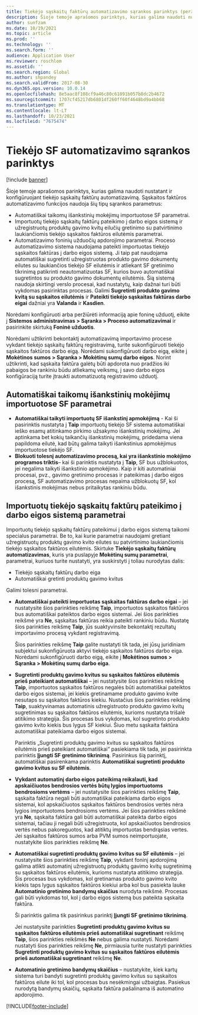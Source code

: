 ```yaml
---
title: Tiekėjo sąskaitų faktūrų automatizavimo sąrankos parinktys (peržiūros versija)
description: Šioje temoje aprašomos parinktys, kurias galima naudoti nustatant ir konfigūruojant tiekėjo sąskaitų faktūrų automatizavimą.
author: sunfzam
ms.date: 10/19/2021
ms.topic: article
ms.prod: ''
ms.technology: ''
ms.search.form: ''
audience: Application User
ms.reviewer: roschlom
ms.assetid: ''
ms.search.region: Global
ms.author: shpandey
ms.search.validFrom: 2017-08-30
ms.dyn365.ops.version: 10.0.14
ms.openlocfilehash: 8e5aac8f108cf9a46c80c61891b057b8dc2b4672
ms.sourcegitcommit: 1707cf45217db6801df260ff60f4648bd9a4bb68
ms.translationtype: MT
ms.contentlocale: lt-LT
ms.lasthandoff: 10/23/2021
ms.locfileid: "7675474"
---
```

# <a name="setup-options-for-vendor-invoice-automation"></a>Tiekėjo SF automatizavimo sąrankos parinktys

[!include [banner](../includes/banner.md)]

Šioje temoje aprašomos parinktys, kurias galima naudoti nustatant ir konfigūruojant tiekėjo sąskaitų faktūrų automatizavimą. Sąskaitos faktūros automatizavimo funkcijos naudoja šių tipų sąrankos parametrus:

- Automatiškai taikomų išankstinių mokėjimų importuotose SF parametrai.
- Importuotų tiekėjo sąskaitų faktūrų pateikimo į darbo eigos sistemą ir užregistruotų produktų gavimo kvitų eilučių gretinimo su patvirtinimo laukiančiomis tiekėjo sąskaitos faktūros eilutėmis parametrai.
- Automatizavimo foninių užduočių apdorojimo parametrai. Proceso automatizavimo sistema naudojama pateikti importuotas tiekėjo sąskaitos faktūras į darbo eigos sistemą. Ji taip pat naudojama automatiškai sugretinti užregistruotas produkto gavimo dokumentų eilutes su laukiančios tiekėjo SF eilutėmis ir atliekant SF gretinimo tikrinimą patikrinti neautomatizuotas SF, kurios buvo automatiškai sugretintos su produkto gavimo dokumentų eilutėmis. Šią sistemą naudoja skirtingi verslo procesai, kad nustatytų, kaip dažnai turi būti vykdomas pasirinktas procesas. Galimi **Sugretinti produkto gavimo kvitą su sąskaitos eilutėmis** ir **Pateikti tiekėjo sąskaitas faktūras darbo eigai** dažniai yra **Valanda** ir **Kasdien**.

Norėdami konfigūruoti arba peržiūrėti informaciją apie foninę užduotį, eikite į **Sistemos administravimas \> Sąranka \> Proceso automatizavimai** ir pasirinkite skirtuką **Foninė užduotis**.

Norėdami užtikrinti bekontaktį automatizavimą importavimo procese vykdant tiekėjo sąskaitų faktūrų registravimą, turite sukonfigūruoti tiekėjo sąskaitos faktūros darbo eigą. Norėdami sukonfigūruoti darbo eigą, eikite į **Mokėtinos sumos > Sąranka > Mokėtinų sumų darbo eigos**. Norint užtikrinti, kad sąskaita faktūra galėtų būti apdorota nuo pradžios iki pabaigos be rankiniu būdu atliekamų veiksmų, į savo darbo eigos konfigūraciją turite įtraukti automatizuotą registravimo užduotį.

## <a name="parameters-for-automatically-applying-prepayments-in-imported-invoices"></a>Automatiškai taikomų išankstinių mokėjimų importuotose SF parametrai

- **Automatiškai taikyti importuotų SF išankstinį apmokėjimą** - Kai ši pasirinktis nustatyta į **Taip** importuotų tiekėjo SF sistema automatiškai ieško esamų atitinkamo pirkimo užsakymo išankstinių mokėjimų. Jei aptinkama bet kokių taikančių išankstinių mokėjimų, pridedama viena papildoma eilutė, kad būtų galima taikyti išankstinius apmokėjimus importuotose tiekėjo SF.
- **Blokuoti tolesnį automatizavimo procesą, kai yra išankstinio mokėjimo programos triktis**– kai ši parinktis nustatyta į **Taip**, SF bus užblokuotos, jei negalima taikyti išankstinio apmokėjimo. Kaip ir kiti automatiniai procesai, pvz., gavimo gretinimo procesas ir pateikimas į darbo eigos procesą, SF automatizavimo procesas nepaima užblokuotų SF, kol išankstinis mokėjimas nebus pritaikytas rankiniu būdu. 

## <a name="parameters-for-submitting-imported-vendor-invoices-to-the-workflow-system"></a>Importuotų tiekėjo sąskaitų faktūrų pateikimo į darbo eigos sistemą parametrai

Importuotų tiekėjo sąskaitų faktūrų pateikimui į darbo eigos sistemą taikomi specialus parametrai. Be to, kai kurie parametrai naudojami gretiant užregistruotų produktų gavimo kvito eilutes su patvirtinimo laukiančiomis tiekėjo sąskaitos faktūros eilutėmis. Skirtuke **Tiekėjo sąskaitų faktūrų automatizavimas**, kuris yra puslapyje **Mokėtinų sumų parametrai**, parametrai, kuriuos turite nustatyti, yra suskirstyti į toliau nurodytas dalis:

- Tiekėjo sąskaitų faktūrų darbo eiga
- Automatiškai gretinti produktų gavimo kvitus

Galimi tolesni parametrai.

- **Automatiškai pateikti importuotas sąskaitas faktūras darbo eigai** – jei nustatysite šios parinkties reikšmę **Taip**, importuotos sąskaitos faktūros bus automatiškai pateiktos darbo eigos sistemai. Jei šios parinkties reikšmė yra **Ne**, sąskaitas faktūras reikia pateikti rankiniu būdu. Nustatę šios parinkties reikšmę **Taip**, jūs suaktyvinsite bekontaktį rezultatų importavimo procesą vykdant registravimą.

    Šios parinkties reikšmę **Taip** galite nustatyti tik tada, jei jūsų juridiniam subjektui sukonfigūruota aktyvi tiekėjo sąskaitos faktūros darbo eiga. Norėdami sukonfigūruoti darbo eigą, eikite į **Mokėtinos sumos \> Sąranka \> Mokėtinų sumų darbo eiga**.

- **Sugretinti produktų gavimo kvitus su sąskaitos faktūros eilutėmis prieš pateikiant automatiškai** – jei nustatysite šios parinkties reikšmę **Taip**, importuotos sąskaitos faktūros negalės būti automatiškai pateiktos darbo eigos sistemai, jei kiekis gretinamame produkto gavimo kvite nesutaps su sąskaitos faktūros kiekiu. Nustačius šios parinkties reikšmę **Taip**, suaktyvinamas automatinis užregistruoto produkto gavimo kvitų sugretinimas su sąskaitos faktūros eilutėmis, kurioms nustatyta trišalė atitikimo strategija. Šis procesas bus vykdomas, kol sugretinto produkto gavimo kvito kiekis bus lygus SF kiekiui. Šiuo metu sąskaita faktūra automatiškai pateikiama darbo eigos sistemai.

    Parinktis „Sugretinti produktų gavimo kvitus su sąskaitos faktūros eilutėmis prieš pateikiant automatiškai“ pasiekiama tik tada, jei pasirinkta parinktis **Įjungti SF gretinimo tikrinimą**. Pasirinkus šią parinktį, automatiškai pasirenkama parinktis **Automatiškai sugretinti produkto gavimo kvitus su SF eilutėmis**.

- **Vykdant automatinį darbo eigos pateikimą reikalauti, kad apskaičiuotos bendrosios vertės būtų lygios importuotoms bendrosioms vertėms** – jei nustatysite šios parinkties reikšmę **Taip**, sąskaita faktūra negali būti automatiškai pateikiama darbo eigos sistemai, kol apskaičiuotos sąskaitos faktūros bendrosios vertės nėra lygios importuotoms bendrosioms vertėms. Jei šios parinkties reikšmė yra **Ne**, sąskaita faktūra gali būti automatiškai pateikta darbo eigos sistemai, tačiau ji negali būti užregistruota, kol apskaičiuotos bendrosios vertės nebus pakoreguotos, kad atitiktų importuotas bendrąsias vertes. Jei sąskaitos faktūros sumos arba PVM sumos neimportuojate, nustatykite šios parinkties reikšmę **Ne**.
- **Automatiškai sugretinti produktų gavimo kvitus su SF eilutėmis** – jei nustatysite šios parinkties reikšmę **Taip**, vykdant foninį apdorojimą galima atlikti automatinį užregistruotų produktų gavimo kvitų sugretinimą su sąskaitos faktūros eilutėmis, kurioms nustatyta atitikimo strategija. Šis procesas bus vykdomas, kol gretinamas produkto gavimo kvito kiekis taps lygus sąskaitos faktūros kiekiui arba kol bus pasiekta lauke **Automatinio gretinimo bandymų skaičius** nurodyta reikšmė. Procesas gali būti vykdomas tol, kol į darbo eigos sistemą bus pateikta sąskaita faktūra.

    Ši parinktis galima tik pasirinkus parinktį **Įjungti SF gretinimo tikrinimą**.

    Jei nustatysite parinkties **Sugretinti produktų gavimo kvitus su sąskaitos faktūros eilutėmis prieš automatiškai sugretinant** reikšmę **Taip**, šios parinkties reikšmės **Ne** nebus galima nustatyti. Norėdami nustatyti šios parinkties reikšmę **Ne**, pirmiausia turite nustatyti parinkties **Sugretinti produktų gavimo kvitus su sąskaitos faktūros eilutėmis prieš automatiškai sugretinant** reikšmę **Ne**.

- **Automatinio gretinimo bandymų skaičius** – nustatykite, kiek kartų sistema turi bandyti sugretinti produktų gavimo kvitus su sąskaitos faktūros eilute iki tol, kol procesas bus nesėkmingai užbaigtas. Pasiekus nurodytą bandymų skaičių, sąskaita faktūra pašalinama iš automatino apdorojimo.



[!INCLUDE[footer-include](../../includes/footer-banner.md)]
